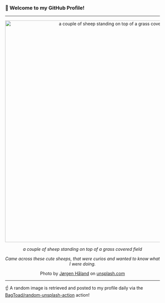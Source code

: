 ### 👋 Welcome to my GitHub Profile!

----

<div align="center">
  <img width="720" src="https://images.unsplash.com/photo-1534368786749-b63e05c90863?crop=entropy&cs=tinysrgb&fit=max&fm=jpg&ixid=M3w1NTI0OTR8MHwxfHJhbmRvbXx8fHx8fHx8fDE3NTA5MTg1MzR8&ixlib=rb-4.1.0&q=80&w=1080" alt="a couple of sheep standing on top of a grass covered field">
  
  <em>a couple of sheep standing on top of a grass covered field</em>
  
  <em>Came across these cute sheeps, that were curios and wanted to know what I were doing.</em>
  
  Photo by [Jørgen Håland](http://jhaland.com) on [unsplash.com](https://unsplash.com/)
</div>

----

☝️ A random image is retrieved and posted to my profile daily via the [BagToad/random-unsplash-action](https://github.com/BagToad/random-unsplash-action) action!
